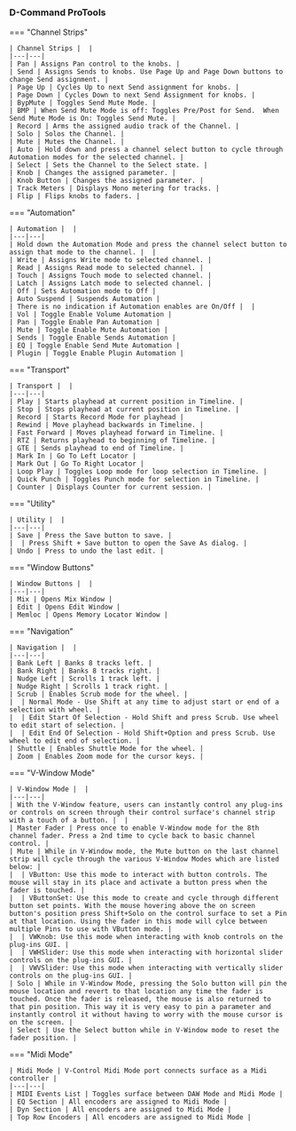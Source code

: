 #

### D-Command ProTools

=== "Channel Strips"

    | Channel Strips |  |
    |---|---|
    | Pan | Assigns Pan control to the knobs. |
    | Send | Assigns Sends to knobs. Use Page Up and Page Down buttons to change Send assignment. |
    | Page Up | Cycles Up to next Send assignment for knobs. |
    | Page Down | Cycles Down to next Send Assignment for knobs. |
    | BypMute | Toggles Send Mute Mode. |
    | BMP | When Send Mute Mode is off: Toggles Pre/Post for Send.  When Send Mute Mode is On: Toggles Send Mute. |
    | Record | Arms the assigned audio track of the Channel. |
    | Solo | Solos the Channel. |
    | Mute | Mutes the Channel. |
    | Auto | Hold down and press a channel select button to cycle through Automation modes for the selected channel. |
    | Select | Sets the Channel to the Select state. |
    | Knob | Changes the assigned parameter. |
    | Knob Button | Changes the assigned parameter. |
    | Track Meters | Displays Mono metering for tracks. |
    | Flip | Flips knobs to faders. |

=== "Automation"

    | Automation |  |
    |---|---|
    | Hold down the Automation Mode and press the channel select button to assign that mode to the channel. |  |
    | Write | Assigns Write mode to selected channel. |
    | Read | Assigns Read mode to selected channel. |
    | Touch | Assigns Touch mode to selected channel. |
    | Latch | Assigns Latch mode to selected channel. |
    | Off | Sets Automation mode to Off |
    | Auto Suspend | Suspends Automation |
    | There is no indication if Automation enables are On/Off |  |
    | Vol | Toggle Enable Volume Automation |
    | Pan | Toggle Enable Pan Automation |
    | Mute | Toggle Enable Mute Automation |
    | Sends | Toggle Enable Sends Automation |
    | EQ | Toggle Enable Send Mute Automation |
    | Plugin | Toggle Enable Plugin Automation |

=== "Transport"

    | Transport |  |
    |---|---|
    | Play | Starts playhead at current position in Timeline. |
    | Stop | Stops playhead at current position in Timeline. |
    | Record | Starts Record Mode for playhead |
    | Rewind | Move playhead backwards in Timeline. |
    | Fast Forward | Moves playhead forward in Timeline. |
    | RTZ | Returns playhead to beginning of Timeline. |
    | GTE | Sends playhead to end of Timeline. |
    | Mark In | Go To Left Locator |
    | Mark Out | Go To Right Locator |
    | Loop Play | Toggles Loop mode for loop selection in Timeline. |
    | Quick Punch | Toggles Punch mode for selection in Timeline. |
    | Counter | Displays Counter for current session. |

=== "Utility"

    | Utility |  |
    |---|---|
    | Save | Press the Save button to save. |
    |  | Press Shift + Save button to open the Save As dialog. |
    | Undo | Press to undo the last edit. |

=== "Window Buttons"

    | Window Buttons |  |
    |---|---|
    | Mix | Opens Mix Window |
    | Edit | Opens Edit Window |
    | Memloc | Opens Memory Locator Window |

=== "Navigation"

    | Navigation |  |
    |---|---|
    | Bank Left | Banks 8 tracks left. |
    | Bank Right | Banks 8 tracks right. |
    | Nudge Left | Scrolls 1 track left. |
    | Nudge Right | Scrolls 1 track right. |
    | Scrub | Enables Scrub mode for the wheel. |
    |  | Normal Mode - Use Shift at any time to adjust start or end of a selection with wheel. |
    |  | Edit Start Of Selection - Hold Shift and press Scrub. Use wheel to edit start of selection. |
    |  | Edit End Of Selection - Hold Shift+Option and press Scrub. Use wheel to edit end of selection. |
    | Shuttle | Enables Shuttle Mode for the wheel. |
    | Zoom | Enables Zoom mode for the cursor keys. |

=== "V-Window Mode"

    | V-Window Mode |  |
    |---|---|
    | With the V-Window feature, users can instantly control any plug-ins or controls on screen through their control surface's channel strip with a touch of a button. |  |
    | Master Fader | Press once to enable V-Window mode for the 8th channel fader. Press a 2nd time to cycle back to basic channel control. |
    | Mute | While in V-Window mode, the Mute button on the last channel strip will cycle through the various V-Window Modes which are listed below: |
    |  | VButton: Use this mode to interact with button controls. The mouse will stay in its place and activate a button press when the fader is touched. |
    |  | VButtonSet: Use this mode to create and cycle through different button set points. With the mouse hovering above the on screen button's position press Shift+Solo on the control surface to set a Pin at that location. Using the fader in this mode will cylce between multiple Pins to use with VButton mode. |
    |  | VWKnob: Use this mode when interacting with knob controls on the plug-ins GUI. |
    |  | VWHSlider: Use this mode when interacting with horizontal slider controls on the plug-ins GUI. |
    |  | VWVSlider: Use this mode when interacting with vertically slider controls on the plug-ins GUI. |
    | Solo | While in V-Window Mode, pressing the Solo button will pin the mouse location and revert to that location any time the fader is touched. Once the fader is released, the mouse is also returned to that pin position. This way it is very easy to pin a parameter and instantly control it without having to worry with the mouse cursor is on the screen. |
    | Select | Use the Select button while in V-Window mode to reset the fader position. |

=== "Midi Mode"

    | Midi Mode | V-Control Midi Mode port connects surface as a Midi controller |
    |---|---|
    | MIDI Events List | Toggles surface between DAW Mode and Midi Mode |
    | EQ Section | All encoders are assigned to Midi Mode |
    | Dyn Section | All encoders are assigned to Midi Mode |
    | Top Row Encoders | All encoders are assigned to Midi Mode |